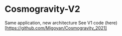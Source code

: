 # Cosmogravity-V2
Same application, new architecture
See V1 code (here)[https://github.com/Migoyan/Cosmogravity_2021]